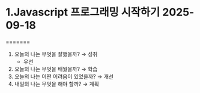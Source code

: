 # 1.Javascript 프로그래밍 시작하기 2025-09-18

=======

1. 오늘의 나는 무엇을 잘했을까? → 성취
   - 우선
2. 오늘의 나는 무엇을 배웠을까? → 학습
3. 오늘의 나는 어떤 어려움이 있었을까? → 개선
4. 내일의 나는 무엇을 해야 할까? → 계획
